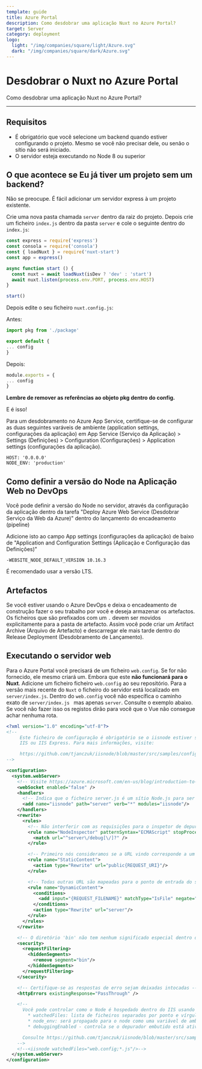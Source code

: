```yaml
---
template: guide
title: Azure Portal
description: Como desdobrar uma aplicação Nuxt no Azure Portal?
target: Server
category: deployment
logo:
  light: "/img/companies/square/light/Azure.svg"
  dark: "/img/companies/square/dark/Azure.svg"
---
```

# Desdobrar o Nuxt no Azure Portal

Como desdobrar uma aplicação Nuxt no Azure Portal?

---

## Requisitos

- É obrigatório que você selecione um backend quando estiver configurando o projeto. Mesmo se você não precisar dele, ou senão o sítio não será iniciado.
- O servidor esteja executando no Node 8 ou superior

## O que acontece se Eu já tiver um projeto sem um backend?

Não se preocupe. É fácil adicionar um servidor express à um projeto existente.

Crie uma nova pasta chamada `server` dentro da raiz do projeto. Depois crie um ficheiro `index.js` dentro da pasta `server` e cole o seguinte dentro do `index.js`:

```js
const express = require('express')
const consola = require('consola')
const { loadNuxt } = require('nuxt-start')
const app = express()

async function start () {
  const nuxt = await loadNuxt(isDev ? 'dev' : 'start')
  await nuxt.listen(process.env.PORT, process.env.HOST)
}

start()

```

Depois edite o seu ficheiro `nuxt.config.js`:

Antes:

```js
import pkg from './package'

export default {
... config
}
```

Depois:

```js
module.exports = {
... config
}

```

**Lembre de remover as referências ao objeto pkg dentro do config.**

E é isso!

Para um desdobramento no Azure App Service, certifique-se de configurar as duas seguintes varáveis de ambiente (application settings, configurações da aplicação) em App Service (Serviço da Aplicação) > Settings (Definições) > Configuration (Configurações) > Application settings (configurações da aplicação).

```
HOST: '0.0.0.0'
NODE_ENV: 'production'
```

## Como definir a versão do Node na Aplicação Web no DevOps

Você pode definir a versão do Node no servidor, através da configuração da aplicação dentro da tarefa "Deploy Azure Web Service (Desdobrar Serviço da Web da Azure)" dentro do lançamento do encadeamento (pipeline)

Adicione isto ao campo App settings (configurações da aplicação) de baixo de "Application and Configuration Settings (Aplicação e Configuração das Definições)"

```
-WEBSITE_NODE_DEFAULT_VERSION 10.16.3
```

É recomendado usar a versão LTS.

## Artefactos

Se você estiver usando o Azure DevOps e deixa o encadeamento de construção fazer o seu trabalho por você e deseja armazenar os artefactos. Os ficheiros que são prefixados com um `.` devem ser movidos explicitamente para a pasta de artefacto. Assim você pode criar um Artifact Archive (Arquivo de Artefacto) e descarregar ele mais tarde dentro do Release Deployment (Desdobramento de Lançamento).

## Executando o servidor web

Para o Azure Portal você precisará de um ficheiro `web.config`. Se for não fornecido, ele mesmo criará um. Embora que este **não funcionará para o Nuxt**. Adicione um ficheiro ficheiro `web.config` ao seu repositório. Para a versão mais recente do `Nuxt` o ficheiro do servidor está localizado em `server/index.js`. Dentro do `web.config` você não específica o caminho exato de `server/index.js ` mas apenas `server`. Consulte o exemplo abaixo. Se você não fazer isso os registos dirão para você que o Vue não consegue achar nenhuma rota.

```xml
<?xml version="1.0" encoding="utf-8"?>
<!--
     Este ficheiro de configuração é obrigatório se o iisnode estiver sendo usado para executar os processos do node por trás.
     IIS ou IIS Express. Para mais informações, visite:

     https://github.com/tjanczuk/iisnode/blob/master/src/samples/configuration/web.config
-->

<configuration>
  <system.webServer>
    <!-- Visite https://azure.microsoft.com/en-us/blog/introduction-to-websockets-on-windows-azure-web-sites/ para mais informações sobre o suporte do WebSocket -->
    <webSocket enabled="false" />
    <handlers>
      <!-- Indica que o ficheiro server.js é um sítio Node.js para ser manipulado pelo módulo iisnode -->
      <add name="iisnode" path="server" verb="*" modules="iisnode"/>
    </handlers>
    <rewrite>
      <rules>
        <!-- Não interferir com as requisições para o inspetor de depuração do node (node-inspector debugging)  -->
        <rule name="NodeInspector" patternSyntax="ECMAScript" stopProcessing="true">
          <match url="^server\/debug[\/]?" />
        </rule>

        <!-- Primeiro nós consideramos se a URL vindo corresponde a um ficheiro físico dentro da pasta /public -->
        <rule name="StaticContent">
          <action type="Rewrite" url="public{REQUEST_URI}"/>
        </rule>

        <!-- Todas outras URL são mapeadas para o ponto de entrada do sítio Node.js -->
        <rule name="DynamicContent">
          <conditions>
            <add input="{REQUEST_FILENAME}" matchType="IsFile" negate="True"/>
          </conditions>
          <action type="Rewrite" url="server"/>
        </rule>
      </rules>
    </rewrite>

    <!-- O diretório 'bin' não tem nenhum significado especial dentro do Node.js e as aplicações podem ser colocadas dentro dele -->
    <security>
      <requestFiltering>
        <hiddenSegments>
          <remove segment="bin"/>
        </hiddenSegments>
      </requestFiltering>
    </security>

    <!-- Certifique-se as respostas de erro sejam deixadas intocadas -->
    <httpErrors existingResponse="PassThrough" />

    <!--
      Você pode controlar como o Node é hospedado dentro do IIS usando as seguintes opções:
        * watchedFiles: lista de ficheiros separados por ponto e vírgula que será ouvida por mudanças para reiniciar o servidor
        * node_env: será propagado para o node como uma variável de ambiente NODE_ENV
        * debuggingEnabled - controla se o depurador embutido está ativado

      Consulte https://github.com/tjanczuk/iisnode/blob/master/src/samples/configuration/web.config para uma lista cheia de opções
    -->
    <!--<iisnode watchedFiles="web.config;*.js"/>-->
  </system.webServer>
</configuration>
```
